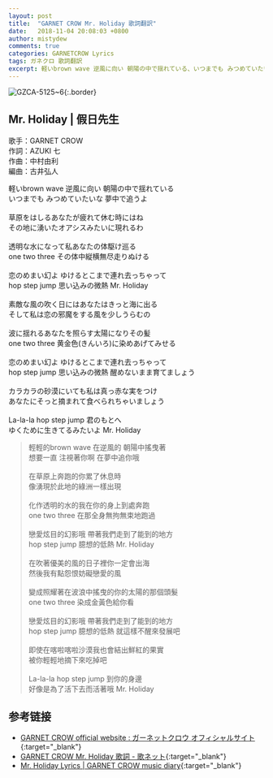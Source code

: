 ```yaml
---
layout: post
title:  "GARNET CROW Mr. Holiday 歌詞翻訳"
date:   2018-11-04 20:08:03 +0800
author: mistydew
comments: true
categories: GARNETCROW Lyrics
tags: ガネクロ 歌詞翻訳
excerpt: 軽いbrown wave 逆風に向い 朝陽の中で揺れている、いつまでも みつめていたいな 夢中で追うよ。
---
```

![GZCA-5125~6](/gc/assets/images/discography/album/GZCA-5125~6.jpg){:.border}

## Mr. Holiday | 假日先生

歌手：GARNET CROW<br>
作詞：AZUKI 七<br>
作曲：中村由利<br>
編曲：古井弘人

<div class="lyric-original">
<p>
軽いbrown wave 逆風に向い 朝陽の中で揺れている<br>
いつまでも みつめていたいな 夢中で追うよ<br>
<br>
草原をはしるあなたが疲れて休む時にはね<br>
その地に湧いたオアシスみたいに現れるわ<br>
<br>
透明な水になって私あなたの体駆け巡る<br>
one two three その体中縦横無尽走りぬける<br>
<br>
恋のめまい幻よ ゆけるとこまで連れ去っちゃって<br>
hop step jump 思い込みの微熱 Mr. Holiday<br>
<br>
素敵な風の吹く日にはあなたはきっと海に出る<br>
そして私は恋の邪魔をする風を少しうらむの<br>
<br>
波に揺れるあなたを照らす太陽になりその髪<br>
one two three 黄金色(きんいろ)に染めあげてみせる<br>
<br>
恋のめまい幻よ ゆけるとこまで連れ去っちゃって<br>
hop step jump 思い込みの微熱 醒めないまま育てましょう<br>
<br>
カラカラの砂漠にいても私は真っ赤な実をつけ<br>
あなたにそっと摘まれて食べられちゃいましょう<br>
<br>
La-la-la hop step jump 君のもとへ<br>
ゆくために生きてるみたいよ Mr. Holiday
</p>
</div>

<div class="lyric-translation">
<blockquote>
輕輕的brown wave 在逆風的 朝陽中搖曳著<br>
想要一直 注視著你啊 在夢中追你哦<br>
<br>
在草原上奔跑的你累了休息時<br>
像湧現於此地的綠洲一樣出現<br>
<br>
化作透明的水的我在你的身上到處奔跑<br>
one two three 在那全身無拘無束地跑過<br>
<br>
戀愛炫目的幻影哦 帶著我們走到了能到的地方<br>
hop step jump 臆想的低熱 Mr. Holiday<br>
<br>
在吹著優美的風的日子裡你一定會出海<br>
然後我有點怨恨妨礙戀愛的風<br>
<br>
變成照耀著在波浪中搖曳的你的太陽的那個頭髮<br>
one two three 染成金黃色給你看<br>
<br>
戀愛炫目的幻影哦 帶著我們走到了能到的地方<br>
hop step jump 臆想的低熱 就這樣不醒來發展吧<br>
<br>
即使在喀啦喀啦沙漠我也會結出鮮紅的果實<br>
被你輕輕地摘下來吃掉吧<br>
<br>
La-la-la hop step jump 到你的身邊<br>
好像是為了活下去而活著哦 Mr. Holiday
</blockquote>
</div>

## 参考链接

* [GARNET CROW official website : ガーネットクロウ オフィシャルサイト](http://www.garnetcrow.com){:target="_blank"}
* [GARNET CROW Mr. Holiday 歌詞 - 歌ネット](https://www.uta-net.com/song/63134){:target="_blank"}
* [Mr. Holiday Lyrics \| GARNET CROW music diary](https://mistydew.github.io/gc/lyrics/original/Mr.%20Holiday.html){:target="_blank"}
